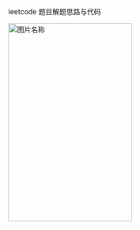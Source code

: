leetcode 题目解题思路与代码


<img src="https://note.youdao.com/yws/api/personal/file/6b6a83dc6974d660fbbce4b070197729?method=download&shareKey=c9446fff59488e1cdf69fc65b0190b1c" width = "250" height = "400" alt="图片名称" align=center />